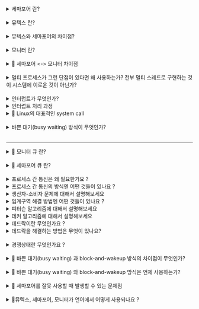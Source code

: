 <details>
<summary> 세마포어 란? </summary>
<div markdown="1">

- 임계 구역 문제를 해결하기 위한 방법 중 하나
- 언제 사용? 여러 개의 공유 자원을 획득하고, 반납하는 연산을 할 때
- 구성요소: 세마포어, P연산, V연산
  - 세마포어: 사용 가능한 자원의 개수를 나타낸다.
  - P연산: 사용 가능한 자원이 있으면(세마포어 값이 0보다 크면) 자원을 1개 감소시키고, 임계구역으로 진입한다.   
  만일 사용 가능한 자원이 없다면, 세마포어 큐에서 대기한다.
  - V연산: 자원을 반납한다.(세마포어 값을 1 증가시킨다.) 만일 임계 구역을 진입하기 위해 대기 중인 프로세스를 깨운다. 
  
    - 세마포어가 block-and-wakeup 방식으로 구현된 경우: 임계구역을 사용중인 프로세스가 작업을 마치면 다음 프로세스에게, 임계구역을 사용하라는 동기화 신호를 보낸다. 

  ```
  Semaphore(n); // n은 공유 가능한 자원의 수
  P() // 잠금 : 임계구역이 사용중임을 표시 : 감소 연산 

  // critical section

  V() // 잠금 해제 : 임계구역이 비었음을 표시 : 증가 연산
  ```
- 세마포어를 사용하기 위해서는 시스템에서 test-and-set이 분리되지 않고 한번에 실행되어야 한다.
- 단점: 프로그래머가 실수하여 임계 구역이 보호되지 않을 수 있다.

</div>
</details>

<br/>

<details>
<summary> 뮤텍스 란? </summary>
<div markdown="1">

- 언제 사용? 임계 구역에 락을 걸고, 풀어서 여러 프로세스/스레드를 상호배제할 때 사용한다.
</div>
</details>

<br/>

<details>
<summary> 뮤텍스와 세마포어의 차이점? </summary>
<div markdown="1">

- 세마포어 <-> 뮤텍스 비교표
![세마포어 vs 뮤텍스](./%08%EC%84%B8%EB%A7%88%ED%8F%AC%EC%96%B4vs%EB%AE%A4%ED%85%8D%EC%8A%A4.jpg)




1. 세마포어는 신호(sinal) 체계를 갖는다.  
뮤텍스는 잠금(locking) 체계를 갖는다.
   - 세마포어 값은 wait(), signal()을 통해 수정된다.
   - 뮤텍스 객체는 locked, unlocked 상태가 존재한다.

  <br/>

1. 세마포어는 integer 변수이다.   
뮤텍스는 객체이다.


- 세마포어: 임개구역에 세마포어 최대 값으로 지정된 개수만큼 프로세스/스레드가 진입할 수 있다.
- 뮤텍스: 임계 구역에 오직 하나의 프로세스/스레드만 진입할 수 있다.

<br/>

- 세마포어: 세마포어는 뮤텍스와 달리 해제(Unlock)의 주체가 획득(Lock)과 같지 않아도 된다. 어떤 프로세스가 세마포어의 값을 감소시켜도 다른 프로세스가 풀어줄 수 있다.


<br/>

- 세마포어: 값이 운영체제, 커널에 저장된다.
  - 세마포어는 integer 변수이다. 숫자 놀이(증감 연산)를 통해 동기화한다.
  - 세마포어는 뮤텍스가 될 수 있다. (이진 세마포어)
  
- 뮤텍스: 
  - 프로세스가 값을 관리한다.
  - lock, unlock 상태를 갖는다. 
  - key를 이용하여 동기화 한다.
  - 뮤텍스는 세마포어가 될 수 없다.
    - 이유: 신호체계가 존재하지 않기 때문이다.


<br/>

- 세마포어 뮤텍스 차이점 표: https://www.guru99.com/mutex-vs-semaphore.html#4

- 상세 내용 출처: https://afteracademy.com/blog/difference-between-mutex-and-semaphore-in-operating-system
  
- 출처:  https://velog.io/@codemcd/운영체제OS-9.-프로세스-동기화-2
- 출처: https://velog.io/@logandev/%EC%84%B8%EB%A7%88%ED%8F%AC%EC%96%B4%EC%99%80-%EB%AE%A4%ED%85%8D%EC%8A%A4-%EC%B0%A8%EC%9D%B4


</div>
</details>

<br/>

<details>
<summary> 모니터 란? </summary>
<div markdown="1">

- 모니터란 일종의 세마포어에 대한 캡슐화, 인터페이스, 시스템 콜 과 비슷한 개념이다.
  - 보호할 자원을 임계구역으로 숨기고 임계 구역에서 작업할 수 있는 인터페이스만 제공하여 자원을 보호한다.
- P()와 V() 연산을 잘못 사용할 수 있다는 세마포어의 단점을 보완한 방법이다.
- P()와 V() 연산을 프로세스가 직접하지 않게 하기 위해, 프로세스가 모니터에게 작업 요청 및 응답을 받아 임계구역 작업을 처리한다.

- 순서
  - 공용 자원에 접근하려는 프로세스는 직접 P연산/V연산을 사용하지 않고, 모니터에 작업을 요청한다.
  - 모니터는 요청받은 작업을 모니터 큐에 저장한 후, 순서대로 처리하고 그 결과를 프로세스에 알려준다.

- 모니터에는 한번에 하나의 프로세스/스레드만 접근할 수 있다.

</div>
</details>

<br/>

<details>
<summary> 🚧 세마포어 <-> 모니터 차이점  </summary>
<div markdown="1">

1. 세마포어의 wake-up(signal()) signal은 저장되지만, 모니터는 저장 되지 않는다.

2. 세마포어는 wait(), singal()의 호출 순서에 관계 없이 동일하게 동작한다. 모니터는 호출 순서에 따라 동작이 다르다.

출처: https://lass.cs.umass.edu/~shenoy/courses/fall16/lectures/Lec09.pdf

</div>

</details>

<br/>

<details>
<summary>멀티 프로세스가 그런 단점이 있다면 왜 사용하는가? 전부 멀티 스레드로 구현하는 것이 시스템에 이로운 것이 아닌가? </summary>
<div markdown="1">

- 여러개의 프로세스를 쓰는게 CPU 자원을 효율적으로 사용할 수 있다. (CPU를 놀지 않게 한다.)
  - 한 프로세스에서 시스템 콜이 발생했을 때, IO 작업이 진행되는 동안 더이상 CPU를 가지고 다른 작업을 수행할 일이 없는 경우에 다른 프로세스가 CPU를 사용할 수 있도록 하는 것이 효율적이다.
CPU가 놀지 않도록 만들고, 사용자에게 빠르게 일처리를 제공해주기 위한 것이다.
- 안정성, 보안성 측면에서, 멀티 스레드 방식보다 더 우수하다.  

</div>
</details>

<br/>

<details>
<summary>인터럽트가 무엇인가? </summary>
<div markdown="1">

- 프로그램 실행하는 중 system call, IO 작업과 같은 이벤트 발생 시
    → 현재 실행중인 작업 중단
    → 발생한 이벤트 처리
    → 실행중이던 작업으로 복귀하는 것

- 넓은 의미의 Interrupt
    1. Interrupt (하드웨어 인터럽트)
        - 하드웨어가 발생시킨 인터럽트
        - ex) 타이머 인터럽트, IO 컨트롤러 인터럽트
    2. Trap (소프트웨어 인터럽트)
        - = 사용자 프로그램이 발생시킨 인터럽트
        - 발생하는 경우
        1. Exception = 프로그램이 오류 일으킨 경우
        (0으로 나누는 경우, 명령어를 잘못 사용한 경우, 오버플로우)
        1. System Call = 프로그램이 운영체제에게 서비스 요청to 커널 함수를 호출하는 경우
        (소프트웨어 실행 중에 다른 프로세스를 실행시키면 시분할 처리를 위해 자원 할당 동작이 수행된다.)

</div>
</details>

<details>
<summary>인터럽트 처리 과정 </summary>
<div markdown="1">

1. 인터럽트 발생
2. 현재 CPU의 레지스터 셋, program counter를 PCB에 저장 후 cpu 제어권 인터럽트 처리 루틴에 넘어감
- 저장하는 이유: 인터럽트 처리 후에 진행하던 작업을 재개하기 위해서

</div>
</details>

<details>
<summary> 🚧 Linux의 대표적인 system call </summary>
<div markdown="1">

## Linux의 대표적인 시스템 콜

fork(), exec(), wait(): 프로세스 생성 및 제어와 관련된 시스템 콜

fork(), exe(): 프로세스 생성 관련

wait(): 해당 프로세스가 생성한 자식 프로세스가 끝날 때까지 기다리는 명령어

### **Fork**

> 새로운 Process를 생성할 때 사용
> 

현재 프로세스를 그대로 복사하여 생성

자식 프로세스와의 실행을 이후에 구분하는 방법: fork() 반환 값

부모 프로세스 fork 반환값: 자식 프로세스의 PID

child 프로세스의 fork 반환 값: 0

실패시 : 음수 

## exec

자식 프로세스를 부모 프로세스와 다른 프로그램으로 만들고 싶을 때 사용

프로세스의 주소공간 중 code 영역에 새로운 프로그램의 코드를 가져와서 덮어씌운다.

씌운 이후, 데이터 영억, 힙 영역, 다른 메모리 영역이 초기화 됨

새로운 코드가 실행된다. = exec() 이후의 코드 부분은 실행되지 않는다.


## Wait

자식 프로세스가 모두 종료될때까지 대기하도록 한다.

</div>
</details>

<br/>

<details>
<summary> 바쁜 대기(busy waiting) 방식이 무엇인가? </summary>
<div markdown="1">

- 임계 구역에 진입하기 위해 프로세스/스레드가 대기할 때 while 문을 돌면서 대기하는 것

</div>
</details>

<br/>

---

<details>
<summary> 🚧 모니터 큐 란?</summary>
</details>


<br/>

<details>
<summary> 🚧 세마포어 큐 란?</summary>
</details>

<br/>

<details>
<summary>프로세스 간 통신은 왜 필요한가요 ?</summary>
<div markdown="1">

프로세스는 데이터를 주고 받으며 협업하기 위해서 프로세스간 통신이 필요하다.

</dib>

</div>
</details>

<details>
<summary>프로세스 간 통신의 방식엔 어떤 것들이 있나요 ?</summary>
<div markdown="1">
   
   1. 전역 변수 
   2. 파일
   3. 익명 파이프
   4. Named 파이프
   5. 소켓 
   6. 원격 프로시저 호출

  1. 전역 변수 
     - 전송자가 전역변수에 데이터를 쓰면, 수신자가 전역변수에서 데이터를 읽어간다.
     - 운영체제의 지원 없이 사용 가능
     - 단방향 통신
     - 단방향 통신인 이유: 전역 변수 1개를 이용하여 두 프로세스가 동시에 데이터를 전송할 경우, 두 데이터 중 하나는 사라지기 때문이다.
     - 직접적으로 관련있는 프로세스간에 주로 사용  
     ex) 부모 프로세스와 자식 프로세스   
     부모 프로세스가 선언한 전역 변수를 이용해 자식 프로세스와 통신할 수 있다.
     - 운영체제가 동기화를 제공하지 않는다.   
     = 바쁜 대기를 돌면서, 전역변수에 값이 들어왔는지 매번 체크해야 한다.

  1. 파일
    - 전송자가 파일에 데이터를 쓰면, 수신자가 그 데이터를 읽어가는 방식으로 통신한다.
    - 운영체제의 지원없이 사용 가능
    - 단방향 통신
    - 운영체제가 동기화를 제공하지 않는다.  
    = 부모 프로세스가 wait()함수를 호출하여, 자식 프로세스의 작업이 끝날 때까지 대기하는 방식으로 동기화한다.
    

  2. 익명 파이프
    - 단방향 통신
    - 운영체제에서 동기화를 지원한다. -> 바쁜대기를 하지 않아도 된다. 
    = 수신자 프로세스가 파이프에 읽기 연산을 수행했을 때, 송신자 프로세스가 아직 파이프에 쓰기 연산을 하지 않았다면 수신자 프로세스는 대기 상태가된다. 이후, 송신자 프로세스가 파이프에 데이터를 쓰는 순가 대기상태에서 풀린다.
    - 부모 프로세스와 자식 프로세스와 같이 서로 관련있는 프로세스간에만 사용

  3. Named 파이프
    - 단방향 통신  
    - 서로 관련 없는 프로세스간 통신에도 사용된다.
    
    
  4. 소켓 
    - 양방향 통신
    - 운영체제에서 동기화를 지원한다. -> 바쁜대기를 하지 않아도 된다.

  5. 원격 프로시저 호출
    - 다른 컴퓨터에 존재하는 메서드를 호출하는 것
    - 일반적으로 소켓을 이용하여 구현한다.


</div>
</details>


<details>
<summary>생산자-소비자 문제에 대해서 설명해보세요 </summary>
<div markdown="1">
- 생산자 프로세스는 공유 버퍼에 물건을 생산에서 넣는 역할을 한다.
- 소비자 프로세스는 공유 버퍼에서 물건을 꺼내서 소비하는 역할을 한다.
- 버퍼가 비었는지/가득찼는지 여부를 확인하기 위해, 자원의 총량을 갖는 sum 변수를 사용한다.
- 생산자 프로세스와 소비자 프로세스가 sum 변수에 동시에 접근하기 때문에, 둘간에 동기화를 하지 않을 경우 sum 변수의 값이 잘 못되는 현상을 말한다.


</div>
</details>

<details>
<summary>임계구역 해결 방법엔 어떤 것들이 있나요 ? </summary>
<div markdown="1">

1. 세마포어
2. 뮤텍스
3. 모니터

</div>
</details>
<details>
<summary>피터슨 알고리즘에 대해서 설명해보세요 </summary>
<div markdown="1">

</div>
</details>

<details>
<summary>데커 알고리즘에 대해서 설명해보세요 </summary>
<div markdown="1">

</div>
</details>

<details>
<summary>데드락이란 무엇인가요 ?</summary>
<div markdown="1">



</div>
</details>

<details>
<summary>데드락을 해결하는 방법은 무엇이 있나요?</summary>
<div markdown="1">

</div>
</details>

<br/>

<details>
<summary>경쟁상태란 무엇인가요 ?</summary>

- 여러 프로세스가 공유 자원에 동시에 접근하여, 프로세스들의 공유 자원 접근 순서에 따라 실행 결과가 달라지는 현상이다.

</div>
</details>

<br/>


<details>
<summary> 🚧 바쁜 대기(busy waiting) 과 block-and-wakeup 방식의 차이점이 무엇인가? </summary>
<div markdown="1">

- 공유 자원을 사용하기 위해 프로세스가 대기할 때, CPU자원을 소모하는지 아닌지에 따라서 차이가 있다.

<br/>

</div>
</details>

<br/>


<details>
<summary> 🚧 바쁜 대기(busy waiting) 와 block-and-wakeup 방식은 언제 사용하는가?  
 </summary>
<div markdown="1">

- 바쁜 대기로 대기하는 시간이 짧고, block-and-wakeup으로 인해 프로세스의 상태 전환 비용이 더 비쌀 경우에 바쁜 대기를 사용한다. 
- 그 반대의 경우에 block-and-wakeup을 사용한다.

</div>
</details>

<br/>

<details>
<summary> 🚧 세마포어를 잘못 사용할 때 발생할 수 있는 문제점
 </summary>
<div markdown="1"> 

</div>
</details>

<br/>


<details>
<summary>🚧뮤텍스, 세마포어, 모니터가 언어에서 어떻게 사용되나요 ?</summary>
<div markdown="1">

- Kotlin
- Swift

</div>
</details>

